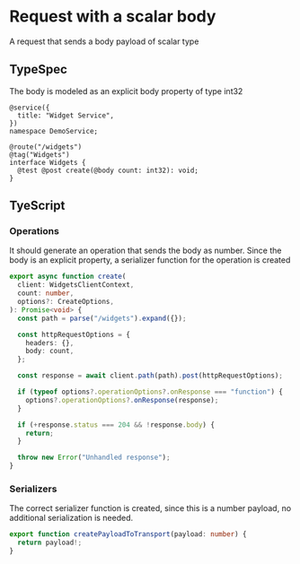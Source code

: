 # Request with a scalar body

A request that sends a body payload of scalar type

## TypeSpec

The body is modeled as an explicit body property of type int32

```tsp
@service({
  title: "Widget Service",
})
namespace DemoService;

@route("/widgets")
@tag("Widgets")
interface Widgets {
  @test @post create(@body count: int32): void;
}
```

## TyeScript

### Operations

It should generate an operation that sends the body as number. Since the body is an explicit property, a serializer function for the operation is created

```ts src/api/widgetsClient/widgetsClientOperations.ts function create
export async function create(
  client: WidgetsClientContext,
  count: number,
  options?: CreateOptions,
): Promise<void> {
  const path = parse("/widgets").expand({});

  const httpRequestOptions = {
    headers: {},
    body: count,
  };

  const response = await client.path(path).post(httpRequestOptions);

  if (typeof options?.operationOptions?.onResponse === "function") {
    options?.operationOptions?.onResponse(response);
  }

  if (+response.status === 204 && !response.body) {
    return;
  }

  throw new Error("Unhandled response");
}
```

### Serializers

The correct serializer function is created, since this is a number payload, no additional serialization is needed.

```ts src/models/serializers.ts function createPayloadToTransport
export function createPayloadToTransport(payload: number) {
  return payload!;
}
```

